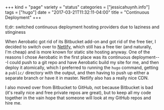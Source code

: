 +++
kind = "page"
variety = "status"
categories = ["jessicahuynh.info"]
tags = ["hugo"]
date = "2017-03-21T11:32:11-04:00"
title = "Continuous Deployment"
+++

tl;dr: switched continuous deployment hosting providers due to laziness and stinginess<!--more-->

When Aerobatic got rid of its Bitbucket add-on and got rid of the free tier, I decided to switch over to [Netlify](https://www.netlify.com/), which still has a free tier (and naturally, I'm cheap) and is more known for static site hosting anyway. One of the reasons I chose Aerobatic in the first place was its continuous deployment---I could push to a git repo and have Aerobatic build my site for me, and then deploy it atomically, which I preferred to running the `hugo` command, getting a `public/` directory with the output, and then having to push up either a separate branch or have it in master. Netlify also has a really nice CDN.

I also moved over from Bitbucket to GitHub, not because Bitbucket is bad (it's really nice and free private repos are great), but to keep all my code together in the vain hope that someone will look at my GitHub repos and hire me.
